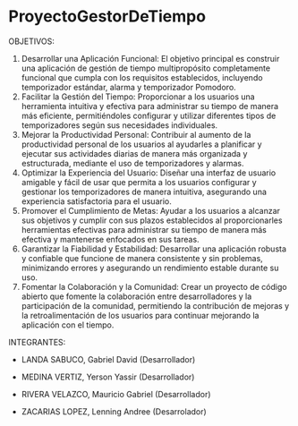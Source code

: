 # ProyectoGestorDeTiempo
OBJETIVOS:
1. Desarrollar una Aplicación Funcional: El objetivo principal es construir una aplicación de gestión de tiempo multipropósito completamente funcional que cumpla con los requisitos establecidos, incluyendo temporizador estándar, alarma y temporizador Pomodoro.
2. Facilitar la Gestión del Tiempo: Proporcionar a los usuarios una herramienta intuitiva y efectiva para administrar su tiempo de manera más eficiente, permitiéndoles configurar y utilizar diferentes tipos de temporizadores según sus necesidades individuales.
3. Mejorar la Productividad Personal: Contribuir al aumento de la productividad personal de los usuarios al ayudarles a planificar y ejecutar sus actividades diarias de manera más organizada y estructurada, mediante el uso de temporizadores y alarmas.
4. Optimizar la Experiencia del Usuario: Diseñar una interfaz de usuario amigable y fácil de usar que permita a los usuarios configurar y gestionar los temporizadores de manera intuitiva, asegurando una experiencia satisfactoria para el usuario.
5. Promover el Cumplimiento de Metas: Ayudar a los usuarios a alcanzar sus objetivos y cumplir con sus plazos establecidos al proporcionarles herramientas efectivas para administrar su tiempo de manera más efectiva y mantenerse enfocados en sus tareas.
6. Garantizar la Fiabilidad y Estabilidad: Desarrollar una aplicación robusta y confiable que funcione de manera consistente y sin problemas, minimizando errores y asegurando un rendimiento estable durante su uso.
7. Fomentar la Colaboración y la Comunidad: Crear un proyecto de código abierto que fomente la colaboración entre desarrolladores y la participación de la comunidad, permitiendo la contribución de mejoras y la retroalimentación de los usuarios para continuar mejorando la aplicación con el tiempo.

INTEGRANTES:

- LANDA SABUCO, Gabriel David (Desarrollador)

- MEDINA VERTIZ, Yerson Yassir (Desarrollador)

- RIVERA VELAZCO, Mauricio Gabriel (Desarrollador)

- ZACARIAS LOPEZ, Lenning Andree (Desarrolador)

